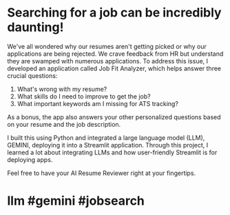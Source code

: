 # Searching for a job can be incredibly daunting!

 We've all wondered why our resumes aren't getting picked or why our applications are being rejected. We crave feedback from HR but understand they are swamped with numerous applications. To address this issue, I developed an application called Job Fit Analyzer, which helps answer three crucial questions:

1. What's wrong with my resume?
2. What skills do I need to improve to get the job?
3. What important keywords am I missing for ATS tracking?

As a bonus, the app also answers your other personalized questions based on your resume and the job description.

I built this using Python and integrated a large language model (LLM), GEMINI, deploying it into a Streamlit application. Through this project, I learned a lot about integrating LLMs and how user-friendly Streamlit is for deploying apps.

Feel free to have your AI Resume Reviewer right at your fingertips.


# llm #gemini #jobsearch